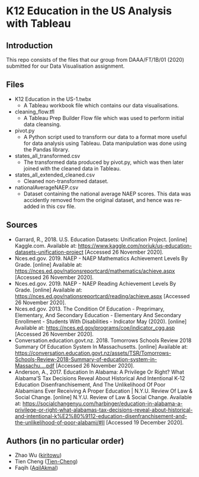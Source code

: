 # K12 Education in the US Analysis with Tableau

## Introduction
This repo consists of the files that our group from DAAA/FT/1B/01 (2020) submitted for our Data Visualisation assignment.

## Files
- K12 Education in the US-1.twbx 
    - A Tableau workbook file which contains our data visualisations.
- cleaning_flow.tfl
    - A Tableau Prep Builder Flow file which was used to perform initial data cleansing.
- pivot.py
    - A Python script used to transform our data to a format more useful for data analysis using Tableau. Data manipulation was done using the Pandas library.
- states_all_transformed.csv 
    - The transformed data produced by pivot.py, which was then later joined with the cleaned data in Tableau.
- states_all_extended_cleaned.csv
    - Cleaned non-transformed dataset.
- nationalAverageNAEP.csv
    - Dataset containing the national average NAEP scores. This data was accidently removed from the original dataset, and hence was re-added in this csv file.

## Sources
- Garrard, R., 2018. U.S. Education Datasets: Unification Project. [online] Kaggle.com. Available at: <https://www.kaggle.com/noriuk/us-education-datasets-unification-project> [Accessed 26 November 2020].
- Nces.ed.gov. 2019. NAEP - NAEP Mathematics Achievement Levels By Grade. [online] Available at: <https://nces.ed.gov/nationsreportcard/mathematics/achieve.aspx> [Accessed 26 November 2020].
- Nces.ed.gov. 2019. NAEP - NAEP Reading Achievement Levels By Grade. [online] Available at: <https://nces.ed.gov/nationsreportcard/reading/achieve.aspx> [Accessed 26 November 2020].
- Nces.ed.gov. 2013. The Condition Of Education - Preprimary, Elementary, And Secondary Education - Elementary And Secondary Enrollment - Students With Disabilities - Indicator May (2020). [online] Available at: <https://nces.ed.gov/programs/coe/indicator_cgg.asp> [Accessed 26 November 2020].
- Conversation.education.govt.nz. 2018. Tomorrows Schools Review 2018 Summary Of Education System In Massachusetts. [online] Available at: <https://conversation.education.govt.nz/assets/TSR/Tomorrows-Schools-Review-2018-Summary-of-education-system-in-Massachu....pdf> [Accessed 26 November 2020].
- Anderson, A., 2017. Education In Alabama: A Privilege Or Right? What Alabama’S Tax Decisions Reveal About Historical And Intentional K‑12 Education Disenfranchisement, And The Unlikelihood Of Poor Alabamians Ever Receiving A Proper Education | N.Y.U. Review Of Law & Social Change. [online] N.Y.U. Review of Law & Social Change. Available at: <https://socialchangenyu.com/harbinger/education-in-alabama-a-privilege-or-right-what-alabamas-tax-decisions-reveal-about-historical-and-intentional-k%E2%80%9112-education-disenfranchisement-and-the-unlikelihood-of-poor-alabami/#II> [Accessed 19 December 2020].

## Authors (in no particular order)
- Zhao Wu ([kiritowu](https://github.com/kiritowu))
- Tien Cheng ([Tien-Cheng](https://github.com/Tien-Cheng))
- Faqih ([AqilAkmal](https://github.com/AqilAkmal))
